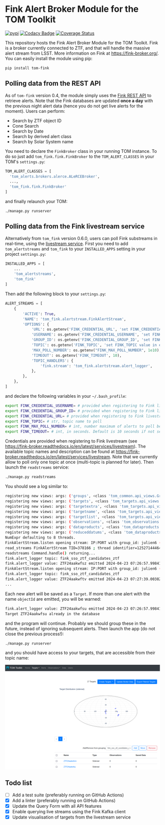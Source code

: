 # Fink Alert Broker Module for the TOM Toolkit

[![pypi](https://img.shields.io/pypi/v/tom-fink.svg)](https://pypi.python.org/pypi/tom-fink)
[![Codacy Badge](https://app.codacy.com/project/badge/Grade/43466ecc9ffe4622b3492625a137a70c)](https://www.codacy.com/gh/TOMToolkit/tom_fink/dashboard?utm_source=github.com&amp;utm_medium=referral&amp;utm_content=TOMToolkit/tom_fink&amp;utm_campaign=Badge_Grade)
[![Coverage Status](https://coveralls.io/repos/github/TOMToolkit/tom_fink/badge.svg?branch=main)](https://coveralls.io/github/TOMToolkit/tom_fink?branch=main)

This repository hosts the Fink Alert Broker Module for the TOM Toolkit. Fink is a broker currently connected to ZTF, and that will handle the massive alert stream from LSST. More information on Fink at https://fink-broker.org/. You can easily install the module using pip:

```bash
pip install tom-fink
```

## Polling data from the REST API

As of `tom-fink` version 0.4, the module simply uses the [Fink REST API](https://fink-broker.readthedocs.io/en/latest/services/science_portal/) to retrieve alerts. Note that the Fink databases are updated **once a day** with the previous night alert data (hence you do not get live alerts for the moment). Users can perform:
- Search by ZTF object ID
- Cone Search
- Search by Date
- Search by derived alert class
- Search by Solar System name

You need to declare the `FinkBroker` class in your running TOM instance. To do so just add `tom_fink.fink.FinkBroker` to the `TOM_ALERT_CLASSES` in your TOM's `settings.py`:

```python
TOM_ALERT_CLASSES = [
  'tom_alerts.brokers.alerce.ALeRCEBroker',
  ...,
  'tom_fink.fink.FinkBroker'
]
```

and finally relaunch your TOM:

```bash
./manage.py runserver
```

## Polling data from the Fink livestream service

Alternatively from `tom_fink` version 0.6.0, users can poll Fink substreams in real-time, using the [livestream service](https://fink-broker.readthedocs.io/en/latest/services/livestream/). First you need to add `tom_alertstreams` and `tom_fink` to your `INSTALLED_APPS` setting in your project `settings.py`:

```python
INSTALLED_APPS = [
    ...
    'tom_alertstreams',
    'tom_fink'
]
```

Then add the following block to your `settings.py`:

```python
ALERT_STREAMS = [
    {
        'ACTIVE': True,
        'NAME': 'tom_fink.alertstream.FinkAlertStream',
        'OPTIONS': {
            'URL': os.getenv('FINK_CREDENTIAL_URL', 'set FINK_CREDENTIAL_URL value in environment'),
            'USERNAME': os.getenv('FINK_CREDENTIAL_USERNAME', 'set FINK_CREDENTIAL_USERNAME value in environment'),
            'GROUP_ID': os.getenv('FINK_CREDENTIAL_GROUP_ID', 'set FINK_CREDENTIAL_GROUP_ID value in environment'),
            'TOPIC': os.getenv('FINK_TOPIC', 'set FINK_TOPIC value in environment'),
            'MAX_POLL_NUMBER': os.getenv("FINK_MAX_POLL_NUMBER", 1e10),
            'TIMEOUT': os.getenv('FINK_TIMEOUT', 10),
            'TOPIC_HANDLERS': {
                'fink.stream': 'tom_fink.alertstream.alert_logger',
            },
        },
    },
]
```

and declare the following variables in your `~/.bash_profile`:

```bash
export FINK_CREDENTIAL_USERNAME= # provided when registering to Fink livestream
export FINK_CREDENTIAL_GROUP_ID= # provided when registering to Fink livestream
export FINK_CREDENTIAL_URL= # provided when registering to Fink livestream
export FINK_TOPIC= # str, topic name to poll
export FINK_MAX_POLL_NUMBER= # int, number maximum of alerts to poll before closing the connection. Default is 1e10 (never stops).
export FINK_TIMEOUT= # int, in seconds. Default is 10 seconds if not set
```

Credentials are provided when registering to Fink livestream (see https://fink-broker.readthedocs.io/en/latest/services/livestream). The available topic names and description can be found at https://fink-broker.readthedocs.io/en/latest/services/livestream. Note that we currently allow to poll only one topic at once (multi-topic is planned for later). Then launch the `readstreams` service:

```bash
./manage.py readstreams
```

You should see a log similar to:

```bash
registering new views: args: ('groups', <class 'tom_common.api_views.GroupViewSet'>, 'groups'), kwargs: {}
registering new views: args: ('targets', <class 'tom_targets.api_views.TargetViewSet'>, 'targets'), kwargs: {}
registering new views: args: ('targetextra', <class 'tom_targets.api_views.TargetExtraViewSet'>, 'targetextra'), kwargs: {}
registering new views: args: ('targetname', <class 'tom_targets.api_views.TargetNameViewSet'>, 'targetname'), kwargs: {}
registering new views: args: ('targetlist', <class 'tom_targets.api_views.TargetListViewSet'>, 'targetlist'), kwargs: {}
registering new views: args: ('observations', <class 'tom_observations.api_views.ObservationRecordViewSet'>, 'observations'), kwargs: {}
registering new views: args: ('dataproducts', <class 'tom_dataproducts.api_views.DataProductViewSet'>, 'dataproducts'), kwargs: {}
registering new views: args: ('reduceddatums', <class 'tom_dataproducts.api_views.ReducedDatumViewSet'>, 'reduceddatums'), kwargs: {}
NumExpr defaulting to 8 threads.
FinkAlertStream.listen opening stream: IP:PORT with group_id: julien6 (call number: 0)
read_streams FinkAlertStream TID=378166 ; thread identifier=125271444649536
readstreams Command.handle() returning...
fink.alert_logger topic: fink_sso_ztf_candidates_ztf
fink.alert_logger value: ZTF24aakwfsz emitted 2024-04-23 07:26:57.998412 (received 2024-04-29 10:45:01)
FinkAlertStream.listen opening stream: IP:PORT with group_id: julien6 (call number: 1)
fink.alert_logger topic: fink_sso_ztf_candidates_ztf
fink.alert_logger value: ZTF24aakwftv emitted 2024-04-23 07:27:39.003823 (received 2024-04-29 10:45:01)
...
```

Each new alert will be saved as a `Target`. If more than one alert with the name `objectId` are emitted, you will be warned:

```bash
fink.alert_logger value: ZTF24aakwfsu emitted 2024-04-23 07:26:57.998412 (received 2024-04-29 08:18:07)
Target ZTF24aakwfsu already in the database
```

and the program will continue. Probably we should group these in the future, instead of ignoring subsequent alerts. Then launch the app (do not close the previous process!):

```bash
./manage.py runserver
```

and you should have access to your targets, that are accessible from their topic name:

![targets](.github/livestream_targets.png)


## Todo list

- [ ] Add a test suite (preferably running on GitHub Actions)
- [x] Add a linter (preferably running on GitHub Actions)
- [x] Update the Query Form with all API features
- [x] Enable querying live streams using the Fink Kafka client
- [x] Update visualisation of targets from the livestream service

